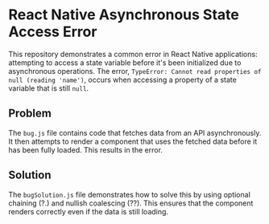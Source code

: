 # React Native Asynchronous State Access Error

This repository demonstrates a common error in React Native applications: attempting to access a state variable before it's been initialized due to asynchronous operations.  The error, `TypeError: Cannot read properties of null (reading 'name')`, occurs when accessing a property of a state variable that is still `null`.

## Problem

The `bug.js` file contains code that fetches data from an API asynchronously.  It then attempts to render a component that uses the fetched data before it has been fully loaded.  This results in the error.

## Solution

The `bugSolution.js` file demonstrates how to solve this by using optional chaining (?.) and nullish coalescing (??).  This ensures that the component renders correctly even if the data is still loading.